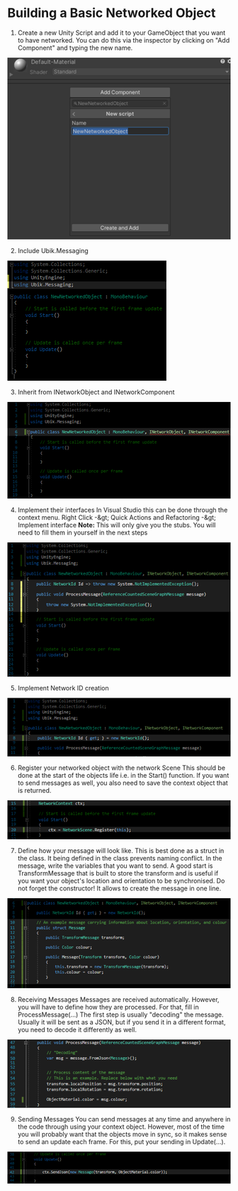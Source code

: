 # Building a Basic Networked Object

1. Create a new Unity Script and add it to your GameObject that you want to have networked. You can do this via the inspector by clicking on &quot;Add Component&quot; and typing the new name.
 
 ![](images/bd892032-38e4-4ddd-bc38-0d10437cdcb6.png)


2. Include Ubik.Messaging

 ![](images/e80eacb1-1f1d-4ea9-a155-13664560eb88.png)


3. Inherit from INetworkObject and INetworkComponent
 
 ![](images/ca92236f-ed39-40fc-9a2f-0c0d223b14c6.png)


4. Implement their interfaces
 In Visual Studio this can be done through the context menu.
 Right Click -\&gt; Quick Actions and Refactoring -\&gt; Implement interface
**Note:** This will only give you the stubs. You will need to fill them in yourself in the next steps
 
 ![](images/b067cfe4-d3ee-4a50-911f-6a510f643822.png)


5. Implement Network ID creation
 
 ![](images/9237eeb3-44ef-493a-84a8-e633c23c9233.png)


6. Register your networked object with the network Scene
 This should be done at the start of the objects life i.e. in the Start() function.
 If you want to send messages as well, you also need to save the context object that is returned.
 
 ![](images/dd24ba78-6e46-472e-bd68-fda10fe36d97.png)


7. Define how your message will look like.
 This is best done as a struct in the class. It being defined in the class prevents naming conflict.
 In the message, write the variables that you want to send. A good start is TransformMessage that is built to store the transform and is useful if you want your object&#39;s location and orientation to be synchronised.
 Do not forget the constructor! It allows to create the message in one line.
 
 ![](images/641029e0-cb0c-4188-879c-66d2a0b35961.png)


8. Receiving Messages
 Messages are received automatically. However, you will have to define how they are processed.
 For that, fill in ProcessMessage(…) The first step is usually &quot;decoding&quot; the message. Usually it will be sent as a JSON, but if you send it in a different format, you need to decode it differently as well.

 ![](images/c4628137-6ac2-4ea5-8122-55a00742680e.png)


9. Sending Messages
 You can send messages at any time and anywhere in the code through using your context object. However, most of the time you will probably want that the objects move in sync, so it makes sense to send an update each frame. For this, put your sending in Update(…).
 
 ![](images/1dbfd8f4-7d2b-4651-8a28-0a5231603682.png)